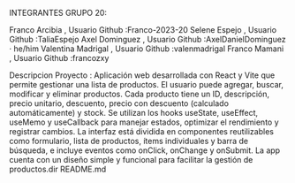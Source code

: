 INTEGRANTES GRUPO 20:

Franco Arcibia , Usuario Github :Franco-2023-20 Selene Espejo , Usuario Github :TaliaEspejo Axel Dominguez , Usuario Github :AxelDanielDominguez · he/him Valentina Madrigal , Usuario Github :valenmadrigal Franco Mamani , Usuario Github :francozxy

Descripcion Proyecto : Aplicación web desarrollada con React y Vite que permite gestionar una lista de productos. El usuario puede agregar, buscar, modificar y eliminar productos. Cada producto tiene un ID, descripción, precio unitario, descuento, precio con descuento (calculado automáticamente) y stock. Se utilizan los hooks useState, useEffect, useMemo y useCallback para manejar estados, optimizar el rendimiento y registrar cambios. La interfaz está dividida en componentes reutilizables como formulario, lista de productos, ítems individuales y barra de búsqueda, e incluye eventos como onClick, onChange y onSubmit. La app cuenta con un diseño simple y funcional para facilitar la gestión de productos.dir README.md
